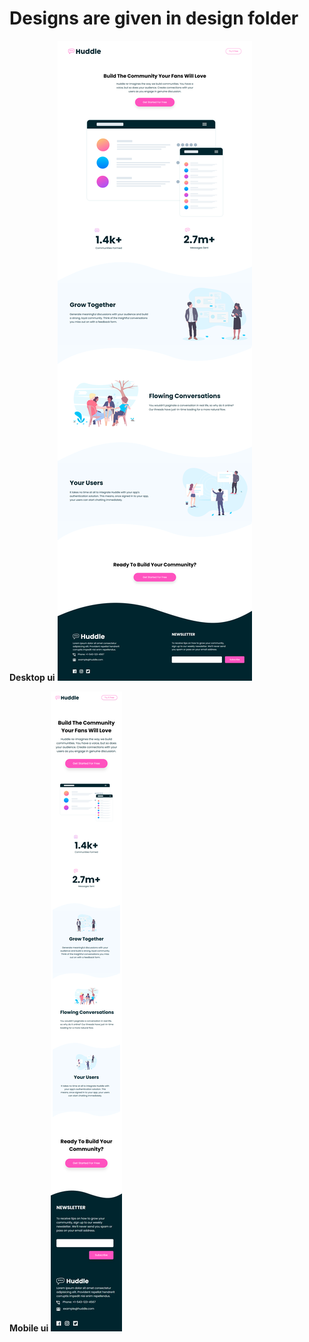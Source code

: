 # Designs are given in design folder #
**Desktop ui**
![screen shot](./design/desktop_design.png "screen shot")

**Mobile ui**
![screen shot](./design/mobile_design.png "screen shot")

